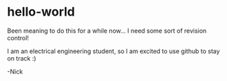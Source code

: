 # hello-world

Been meaning to do this for a while now... I need some sort of revision control!

I am an electrical engineering student, so I am excited to use github to stay on track :)

-Nick
